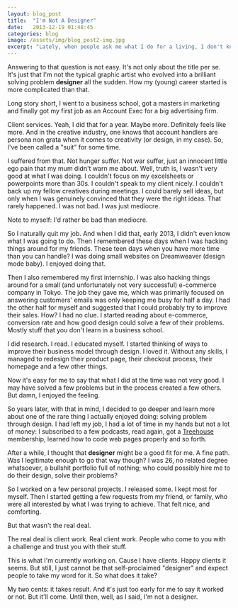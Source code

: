 ```yaml
---
layout: blog_post
title:  "I'm Not A Designer"
date:   2013-12-19 01:48:45
categories: blog
image: /assets/img/blog_post2-img.jpg
excerpt: "Lately, when people ask me what I do for a living, I don't know what to answer."
---
```


Answering to that question is not easy. It's not only about the title per se. It's just that I'm not the typical graphic artist who evolved into a brilliant solving problem **designer** all the sudden. How my (young) career started is more complicated than that.

Long story short, I went to a business school, got a masters in marketing and finally got my first job as an Account Exec for a big advertising firm. 

Client services. Yeah, I did that for a year. Maybe more. Definitely feels like more. And in the creative industry, one knows that account handlers are persona non grata when it comes to creativity (or design, in my case). So, I've been called a "suit" for some time. 

I suffered from that. Not hunger suffer. Not war suffer, just an innocent little ego pain that my mum didn't warn me about. Well, truth is, I wasn't very good at what I was doing. I couldn't focus on my excelsheets or powerpoints more than 30s. I couldn't speak to my client nicely. I couldn't back up my fellow creatives during meetings. I could barely sell ideas, but only when I was genuinely convinced that they were the right ideas. That rarely happened. I was not bad. I was just mediocre. 

Note to myself: I'd rather be bad than mediocre. 

So I naturally quit my job. And when I did that, early 2013, I didn't even know what I was going to do. Then I remembered these days when I was hacking things around for my friends. These teen days when you have more time than you can handle? I was doing small websites on Dreamweaver (design mode baby). I enjoyed doing that. 

Then I also remembered my first internship. I was also hacking things around for a small (and unfortunately not very successful) e-commerce company in Tokyo. The job they gave me, which was primarily focused on answering customers' emails was only keeping me busy for half a day. I had the other half for myself and suggested that I could probably try to improve their sales. How? I had no clue. I started reading about e-commerce, conversion rate and how good design could solve a few of their problems. Mostly stuff that you don't learn in a business school.

I did research. I read. I educated myself. I started thinking of ways to improve their business model through design. I loved it. Without any skills, I managed to redesign their product page, their checkout process, their homepage and a few other things. 

Now it's easy for me to say that what I did at the time was not very good. I may have solved a few problems but in the process created a few others. But damn, I enjoyed the feeling. 

So years later, with that in mind, I decided to go deeper and learn more about one of the rare thing I actually enjoyed doing: solving problem through design. I had left my job, I had a lot of time in my hands but not a lot of money: I subscribed to a few podcasts, read again, got a [Treehouse](http://www.teamtreehouse.com) membership, learned how to code web pages properly and so forth. 

After a while, I thought that **designer** might be a good fit for me. A fine path. Was I legitimate enough to go that way though? I was 26, no related degree whatsoever, a bullshit portfolio full of nothing; who could possibly hire me to do their design, solve their problems? 

So I worked on a few personal projects. I released some. I kept most for myself. Then I started getting a few requests from my friend, or family, who were all interested by what I was trying to achieve. That felt nice, and comforting. 

But that wasn't the real deal.

The real deal is client work. Real client work. People who come to you with a challenge and trust you with their stuff.

This is what I'm currently working on. Cause I have clients. Happy clients it seems. But still, I just cannot be that self-proclaimed "designer" and expect people to take my word for it. So what does it take? 

My two cents: it takes result. And it's just too early for me to say it worked or not. But it'll come. Until then, well, as I said, I'm not a designer. 


